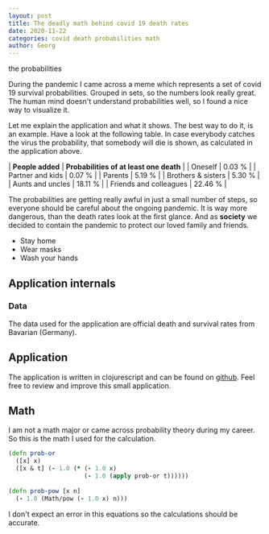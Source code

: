```yaml
---
layout: post
title: The deadly math behind covid 19 death rates
date: 2020-11-22
categories: covid death probabilities math
author: Georg
---
```

<div id="app-covid">
the probabilities
</div>
<script src="{{ '/asset/covid.js' | absolute_url }}" type="text/javascript"></script>


During the pandemic I came across a meme which represents a set of covid 19
survival probabilities. Grouped in sets, so the numbers look really great. The
human mind doesn't understand probabilities well, so I found a nice way to
visualize it.

Let me explain the application and what it shows. The best way to do it, is an
example. Have a look at the following table. In case everybody catches the virus
the probability, that somebody will die is shown, as calculated in the
application above.

| **People added**       | **Probabilities of at least one death** |
| Oneself                | 0.03 %                                  |
| Partner and kids       | 0.07 %                                  |
| Parents                | 5.19 %                                  |
| Brothers & sisters     | 5.30 %                                  |
| Aunts and uncles       | 18.11 %                                 |
| Friends and colleagues | 22.46 %                                 |

The probabilities are getting really awful in just a small number of steps, so
everyone should be careful about the ongoing pandemic. It is way more dangerous,
than the death rates look at the first glance. And as **society** we decided to
contain the pandemic to protect our loved family and friends.

- Stay home
- Wear masks
- Wash your hands

## Application internals

### Data

The data used for the application are official death and survival rates from
Bavarian (Germany).

## Application

The application is written in clojurescript and can be found on
[github](https://github.com/schore/covid19-deathrates). Feel free to review and
improve this small application.

## Math

I am not a math major or came across probability theory during my career. So
this is the math I used for the calculation.

```clojure
(defn prob-or
  ([x] x)
  ([x & t] (- 1.0 (* (- 1.0 x)
                     (- 1.0 (apply prob-or t))))))
                     
(defn prob-pow [x n]
  (- 1.0 (Math/pow (- 1.0 x) n)))
```

I don't expect an error in this equations so the calculations should be
accurate.
